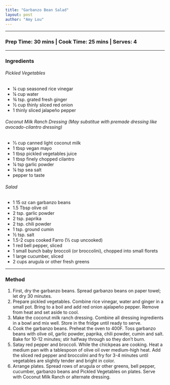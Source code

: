 ```yaml
---
title: "Garbanzo Bean Salad"
layout: post
author: "Amy Lou"
---
```


---
### Prep Time: 30 mins | Cook Time: 25 mins | Serves: 4
---

### Ingredients

###### Pickled Vegetables
- ¼ cup seasoned rice vinegar
- ¼ cup water
- ¾ tsp. grated fresh ginger
- ½ cup thinly sliced red onion 
- 1 thinly sliced jalapeño pepper


###### Coconut Milk Ranch Dressing (May substitue with premade dressing like avocado-cilantro dressing)
- 1⁄3 cup canned light coconut milk
- 1 tbsp vegan mayo
- 1 tbsp pickled vegetables juice 
- 1 tbsp finely chopped cilantro
- ¼ tsp garlic powder
- ¼ tsp sea salt
- pepper to taste


###### Salad
- 1 15 oz can garbanzo beans
- 1.5 Tbsp olive oil
- 2 tsp. garlic powder
- 2 tsp. paprika
- 2 tsp. chili powder
- 1 tsp. ground cumin
- ½ tsp. salt
- 1.5-2 cups cooked Farro (½ cup uncooked)
- 1 red bell pepper, sliced
- 1 small bunch baby broccoli (or broccolini), chopped into small florets 
- 1 large cucumber, sliced
- 2 cups arugula or other fresh greens

---

### Method
1. First, dry the garbanzo beans. Spread garbanzo beans on paper towel; let dry 30 minutes. 
2. Prepare pickled vegetables. Combine rice vinegar, water and ginger in a small pot. Bring to a boil and add red onion ajalapeño pepper. Remove from heat and set aside to cool. 
3. Make the coconut milk ranch dressing. Combine all dressing ingredients in a bowl and mix well. Store in the fridge until ready to serve.
4. Cook the garbanzo beans. Preheat the oven to 400F. Toss garbanzo beans with olive oil, garlic powder, paprika, chili powder, cumin and salt. Bake for 10-12 minutes; stir halfway through so they don’t burn. 
5. Satay red pepper and broccoli. While the chickpeas are cooking. Heat a medium pan with a tablespoon of olive oil over medium-high heat. Add the sliced red pepper and broccolini and fry for 3-4 minutes until vegetables are slightly tender and bright in color.
6. Arrange plates. Spread rows of arugula or other greens, bell pepper, cucumber, garbanzo beans and Pickled Vegetables on plates. Serve with Coconut Milk Ranch or alternate dressing. 
